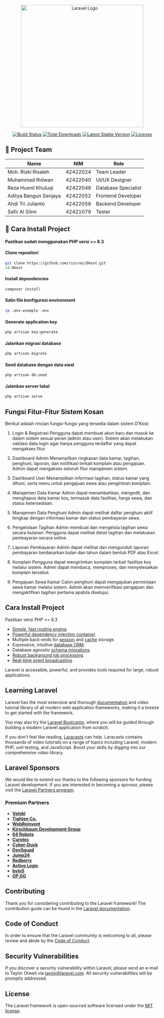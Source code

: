 <p align="center"><a href="https://laravel.com" target="_blank"><img src="https://raw.githubusercontent.com/laravel/art/master/logo-lockup/5%20SVG/2%20CMYK/1%20Full%20Color/laravel-logolockup-cmyk-red.svg" width="400" alt="Laravel Logo"></a></p>

<p align="center">
<a href="https://github.com/laravel/framework/actions"><img src="https://github.com/laravel/framework/workflows/tests/badge.svg" alt="Build Status"></a>
<a href="https://packagist.org/packages/laravel/framework"><img src="https://img.shields.io/packagist/dt/laravel/framework" alt="Total Downloads"></a>
<a href="https://packagist.org/packages/laravel/framework"><img src="https://img.shields.io/packagist/v/laravel/framework" alt="Latest Stable Version"></a>
<a href="https://packagist.org/packages/laravel/framework"><img src="https://img.shields.io/packagist/l/laravel/framework" alt="License"></a>
</p>

## 👥 Project Team

| Name                     | NIM       | Role               |
|--------------------------|-----------|--------------------|
| Moh. Rizki Risaleh       | 42422024  | Team Leader        |
| Muhammad Ridwan          | 42422040  | UI/UX Designer     |
| Reza Husnil Khuluqi      | 42422048  | Database Specialist|
| Aditya Bangun Senjaya    | 42422052  | Frontend Developer |
| Ahdi Tri Julianto        | 42422058  | Backend Developer  |
| Safir Al Silmi           | 42421079  | Tester             |

    
## 🚀 Cara Install Project

#### Pastikan sudah menggunakan PHP versi >= 8.3

#### Clone repositori
```bash
git clone https://github.com/rizcvaz/Dkost.git
cd Dkost
```

#### Install dependencies
```bash
composer install
```

#### Salin file konfigurasi environment
```bash
cp .env.example .env
```
#### Generate application key
```bash
php artisan key:generate
```

#### Jalankan migrasi database
```bash
php artisan migrate
```
#### Seed database dengan data awal
```bash
php artisan db:seed
```

#### Jalankan server lokal
```bash
php artisan serve
```

## Fungsi Fitur-Fitur Sistem Kosan

Berikut adalah rincian fungsi-fungsi yang tersedia dalam sistem D’Kost:
1.	Login & Registrasi
Pengguna dapat membuat akun baru dan masuk ke dalam sistem sesuai peran (admin atau user). Sistem akan melakukan validasi data login agar hanya pengguna terdaftar yang dapat mengakses fitur.

2.	Dashboard Admin
Menampilkan ringkasan data kamar, tagihan, penghuni, laporan, dan notifikasi terkait komplain atau pengajuan. Admin dapat mengakses seluruh fitur manajemen sistem.

3.	Dashboard User
Menampilkan informasi tagihan, status kamar yang dihuni, serta menu untuk pengajuan sewa atau pengiriman komplain.

4.	Manajemen Data Kamar
Admin dapat menambahkan, mengedit, dan menghapus data kamar kos, termasuk data fasilitas, harga sewa, dan status ketersediaan.

5.	Manajemen Data Penghuni
Admin dapat melihat daftar penghuni aktif lengkap dengan informasi kamar dan status pembayaran sewa.

6.	Pengelolaan Tagihan
Admin membuat dan mengelola tagihan sewa secara bulanan. Pengguna dapat melihat detail tagihan dan melakukan pembayaran secara online.

7.	Laporan Pembayaran
Admin dapat melihat dan mengunduh laporan pembayaran berdasarkan bulan dan tahun dalam bentuk PDF atau Excel.

8.	Komplain
Pengguna dapat mengirimkan komplain terkait fasilitas kos melalui sistem. Admin dapat membaca, memproses, dan menyelesaikan komplain tersebut.

9.	Pengajuan Sewa Kamar
	Calon penghuni dapat mengajukan permintaan sewa kamar melalui sistem. Admin akan memverifikasi pengajuan dan mengaktifkan tagihan pertama apabila disetujui.

## Cara Install Project

Pastikan versi PHP >= 8.3

- [Simple, fast routing engine](https://laravel.com/docs/routing).
- [Powerful dependency injection container](https://laravel.com/docs/container).
- Multiple back-ends for [session](https://laravel.com/docs/session) and [cache](https://laravel.com/docs/cache) storage.
- Expressive, intuitive [database ORM](https://laravel.com/docs/eloquent).
- Database agnostic [schema migrations](https://laravel.com/docs/migrations).
- [Robust background job processing](https://laravel.com/docs/queues).
- [Real-time event broadcasting](https://laravel.com/docs/broadcasting).

Laravel is accessible, powerful, and provides tools required for large, robust applications.

## Learning Laravel

Laravel has the most extensive and thorough [documentation](https://laravel.com/docs) and video tutorial library of all modern web application frameworks, making it a breeze to get started with the framework.

You may also try the [Laravel Bootcamp](https://bootcamp.laravel.com), where you will be guided through building a modern Laravel application from scratch.

If you don't feel like reading, [Laracasts](https://laracasts.com) can help. Laracasts contains thousands of video tutorials on a range of topics including Laravel, modern PHP, unit testing, and JavaScript. Boost your skills by digging into our comprehensive video library.

## Laravel Sponsors

We would like to extend our thanks to the following sponsors for funding Laravel development. If you are interested in becoming a sponsor, please visit the [Laravel Partners program](https://partners.laravel.com).

### Premium Partners

- **[Vehikl](https://vehikl.com/)**
- **[Tighten Co.](https://tighten.co)**
- **[WebReinvent](https://webreinvent.com/)**
- **[Kirschbaum Development Group](https://kirschbaumdevelopment.com)**
- **[64 Robots](https://64robots.com)**
- **[Curotec](https://www.curotec.com/services/technologies/laravel/)**
- **[Cyber-Duck](https://cyber-duck.co.uk)**
- **[DevSquad](https://devsquad.com/hire-laravel-developers)**
- **[Jump24](https://jump24.co.uk)**
- **[Redberry](https://redberry.international/laravel/)**
- **[Active Logic](https://activelogic.com)**
- **[byte5](https://byte5.de)**
- **[OP.GG](https://op.gg)**

## Contributing

Thank you for considering contributing to the Laravel framework! The contribution guide can be found in the [Laravel documentation](https://laravel.com/docs/contributions).

## Code of Conduct

In order to ensure that the Laravel community is welcoming to all, please review and abide by the [Code of Conduct](https://laravel.com/docs/contributions#code-of-conduct).

## Security Vulnerabilities

If you discover a security vulnerability within Laravel, please send an e-mail to Taylor Otwell via [taylor@laravel.com](mailto:taylor@laravel.com). All security vulnerabilities will be promptly addressed.

## License

The Laravel framework is open-sourced software licensed under the [MIT license](https://opensource.org/licenses/MIT).
